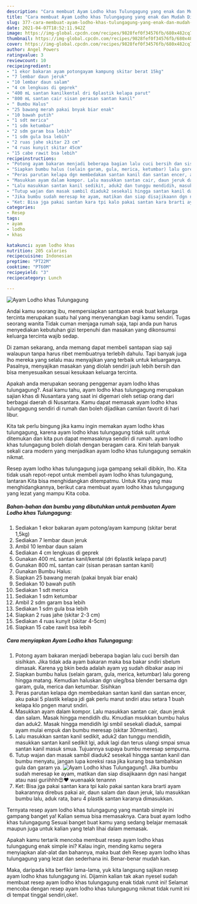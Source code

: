 ```yaml
---
description: "Cara membuat Ayam Lodho khas Tulungagung yang enak dan Mudah Dibuat"
title: "Cara membuat Ayam Lodho khas Tulungagung yang enak dan Mudah Dibuat"
slug: 377-cara-membuat-ayam-lodho-khas-tulungagung-yang-enak-dan-mudah-dibuat
date: 2021-04-07T18:52:11.942Z
image: https://img-global.cpcdn.com/recipes/9828fef0f34576fb/680x482cq70/ayam-lodho-khas-tulungagung-foto-resep-utama.jpg
thumbnail: https://img-global.cpcdn.com/recipes/9828fef0f34576fb/680x482cq70/ayam-lodho-khas-tulungagung-foto-resep-utama.jpg
cover: https://img-global.cpcdn.com/recipes/9828fef0f34576fb/680x482cq70/ayam-lodho-khas-tulungagung-foto-resep-utama.jpg
author: Angel Powers
ratingvalue: 3
reviewcount: 10
recipeingredient:
- "1 ekor bakaran ayam potongayam kampung skitar berat 15kg"
- "7 lembar daun jeruk"
- "10 lembar daun salam"
- "4 cm lengkuas di geprek"
- "400 mL santan kanilkental dri 6plastik kelapa parut"
- "800 mL santan cair sisan perasan santan kanil"
- " Bumbu Halus"
- "25 bawang merah pakai bnyak biar enak"
- "10 bawah putih"
- "1 sdt merica"
- "1 sdm ketumbar"
- "2 sdm garam bsa lebih"
- "1 sdm gula bsa lebih"
- "2 ruas jahe skitar 23 cm"
- "4 ruas kunyit skitar 45cm"
- "15 cabe rawit bsa lebih"
recipeinstructions:
- "Potong ayam bakaran menjadi beberapa bagian lalu cuci bersih dan sisihkan. Jika tidak ada ayam bakaran maka bsa bakar sndiri sbelum dimasak. Karena yg bkin beda adalah ayam yg sudah dibakar asap ini"
- "Siapkan bumbu halus (selain garam, gula, merica, ketumbar) lalu goreng hingga matang. Kemudian haluskan dgn uleg/bsa blender bersama dgn garam, gula, merica dan ketumbar. Sisihkan"
- "Peras parutan kelapa dgn membedakan santan kanil dan santan encer, aku pakai 5 plastik kelapa jdi gak perlu marut sndiri atau setara 1 buah kelapa klo pngen marut sndiri."
- "Masukkan ayam dalam kompor. Lalu masukkan santan cair, daun jeruk dan salam. Masak hingga mendidih dlu. Kmudian msukkan bumbu halus dan aduk2. Masak hingga mendidih lgi smbil sesekali diaduk, sampai ayam mulai empuk dan bumbu meresap (skitar 30menitan)."
- "Lalu masukkan santan kanil sedikit, aduk2 dan tunggu mendidih, masukkan santan kanil sedikit lgi, aduk lagi dan terus ulangi smpai smua santan kanil masuk smua. Tujuannya supaya bumbu meresap sempurna."
- "Tutup wajan dan masak sambil diaduk2 sesekali hingga santan kanil dan bumbu menyatu, jangan lupa koreksi rasa jika kurang bsa tambahkan gula dan garam ya."
- "Jika bumbu sudah meresap ke ayam, matikan dan siap disajikaann dgn nasi hangat atau nasi guriihhh😍❤ wuenaakk tenannn"
- "Ket: Bisa jga pakai santan kara tpi kalo pakai santan kara brarti ayam bakarannya direbus pakai air, daun salam dan daun jeruk, lalu masukkan bumbu lalu, aduk rata, baru 4 plastik santan karanya dimasukkan."
categories:
- Resep
tags:
- ayam
- lodho
- khas

katakunci: ayam lodho khas 
nutrition: 205 calories
recipecuisine: Indonesian
preptime: "PT22M"
cooktime: "PT60M"
recipeyield: "3"
recipecategory: Lunch

---
```



![Ayam Lodho khas Tulungagung](https://img-global.cpcdn.com/recipes/9828fef0f34576fb/680x482cq70/ayam-lodho-khas-tulungagung-foto-resep-utama.jpg)

Andai kamu seorang ibu, mempersiapkan santapan enak buat keluarga tercinta merupakan suatu hal yang menyenangkan bagi kamu sendiri. Tugas seorang  wanita Tidak cuman menjaga rumah saja, tapi anda pun harus menyediakan kebutuhan gizi terpenuhi dan masakan yang dikonsumsi keluarga tercinta wajib sedap.

Di zaman  sekarang, anda memang dapat membeli santapan siap saji walaupun tanpa harus ribet membuatnya terlebih dahulu. Tapi banyak juga lho mereka yang selalu mau menyajikan yang terbaik untuk keluarganya. Pasalnya, menyajikan masakan yang diolah sendiri jauh lebih bersih dan bisa menyesuaikan sesuai kesukaan keluarga tercinta. 



Apakah anda merupakan seorang penggemar ayam lodho khas tulungagung?. Asal kamu tahu, ayam lodho khas tulungagung merupakan sajian khas di Nusantara yang saat ini digemari oleh setiap orang dari berbagai daerah di Nusantara. Kamu dapat memasak ayam lodho khas tulungagung sendiri di rumah dan boleh dijadikan camilan favorit di hari libur.

Kita tak perlu bingung jika kamu ingin memakan ayam lodho khas tulungagung, karena ayam lodho khas tulungagung tidak sulit untuk ditemukan dan kita pun dapat memasaknya sendiri di rumah. ayam lodho khas tulungagung boleh diolah dengan beragam cara. Kini telah banyak sekali cara modern yang menjadikan ayam lodho khas tulungagung semakin nikmat.

Resep ayam lodho khas tulungagung juga gampang sekali dibikin, lho. Kita tidak usah repot-repot untuk membeli ayam lodho khas tulungagung, lantaran Kita bisa menghidangkan ditempatmu. Untuk Kita yang mau menghidangkannya, berikut cara membuat ayam lodho khas tulungagung yang lezat yang mampu Kita coba.

<!--inarticleads1-->

##### Bahan-bahan dan bumbu yang dibutuhkan untuk pembuatan Ayam Lodho khas Tulungagung:

1. Sediakan 1 ekor bakaran ayam potong/ayam kampung (skitar berat 1,5kg)
1. Sediakan 7 lembar daun jeruk
1. Ambil 10 lembar daun salam
1. Sediakan 4 cm lengkuas di geprek
1. Gunakan 400 mL santan kanil/kental (dri 6plastik kelapa parut)
1. Gunakan 800 mL santan cair (sisan perasan santan kanil)
1. Gunakan  Bumbu Halus:
1. Siapkan 25 bawang merah (pakai bnyak biar enak)
1. Sediakan 10 bawah putih
1. Sediakan 1 sdt merica
1. Sediakan 1 sdm ketumbar
1. Ambil 2 sdm garam bsa lebih
1. Sediakan 1 sdm gula bsa lebih
1. Siapkan 2 ruas jahe (skitar 2-3 cm)
1. Sediakan 4 ruas kunyit (skitar 4-5cm)
1. Siapkan 15 cabe rawit bsa lebih




<!--inarticleads2-->

##### Cara menyiapkan Ayam Lodho khas Tulungagung:

1. Potong ayam bakaran menjadi beberapa bagian lalu cuci bersih dan sisihkan. Jika tidak ada ayam bakaran maka bsa bakar sndiri sbelum dimasak. Karena yg bkin beda adalah ayam yg sudah dibakar asap ini
1. Siapkan bumbu halus (selain garam, gula, merica, ketumbar) lalu goreng hingga matang. Kemudian haluskan dgn uleg/bsa blender bersama dgn garam, gula, merica dan ketumbar. Sisihkan
1. Peras parutan kelapa dgn membedakan santan kanil dan santan encer, aku pakai 5 plastik kelapa jdi gak perlu marut sndiri atau setara 1 buah kelapa klo pngen marut sndiri.
1. Masukkan ayam dalam kompor. Lalu masukkan santan cair, daun jeruk dan salam. Masak hingga mendidih dlu. Kmudian msukkan bumbu halus dan aduk2. Masak hingga mendidih lgi smbil sesekali diaduk, sampai ayam mulai empuk dan bumbu meresap (skitar 30menitan).
1. Lalu masukkan santan kanil sedikit, aduk2 dan tunggu mendidih, masukkan santan kanil sedikit lgi, aduk lagi dan terus ulangi smpai smua santan kanil masuk smua. Tujuannya supaya bumbu meresap sempurna.
1. Tutup wajan dan masak sambil diaduk2 sesekali hingga santan kanil dan bumbu menyatu, jangan lupa koreksi rasa jika kurang bsa tambahkan gula dan garam ya.
<img src="//assets-global.cpcdn.com/assets/icons/button_play-2c75c40dde080a61004c1f40b05d8f140eaff45d7e9e6481dc71c63d2e7c4909.png" alt="Ayam Lodho khas Tulungagung">1. Jika bumbu sudah meresap ke ayam, matikan dan siap disajikaann dgn nasi hangat atau nasi guriihhh😍❤ wuenaakk tenannn
1. Ket: Bisa jga pakai santan kara tpi kalo pakai santan kara brarti ayam bakarannya direbus pakai air, daun salam dan daun jeruk, lalu masukkan bumbu lalu, aduk rata, baru 4 plastik santan karanya dimasukkan.




Ternyata resep ayam lodho khas tulungagung yang mantab simple ini gampang banget ya! Kalian semua bisa memasaknya. Cara buat ayam lodho khas tulungagung Sesuai banget buat kamu yang sedang belajar memasak maupun juga untuk kalian yang telah lihai dalam memasak.

Apakah kamu tertarik mencoba membuat resep ayam lodho khas tulungagung enak simple ini? Kalau ingin, mending kamu segera menyiapkan alat-alat dan bahannya, maka buat deh Resep ayam lodho khas tulungagung yang lezat dan sederhana ini. Benar-benar mudah kan. 

Maka, daripada kita berfikir lama-lama, yuk kita langsung sajikan resep ayam lodho khas tulungagung ini. Dijamin kalian tak akan nyesel sudah membuat resep ayam lodho khas tulungagung enak tidak rumit ini! Selamat mencoba dengan resep ayam lodho khas tulungagung nikmat tidak rumit ini di tempat tinggal sendiri,oke!.


